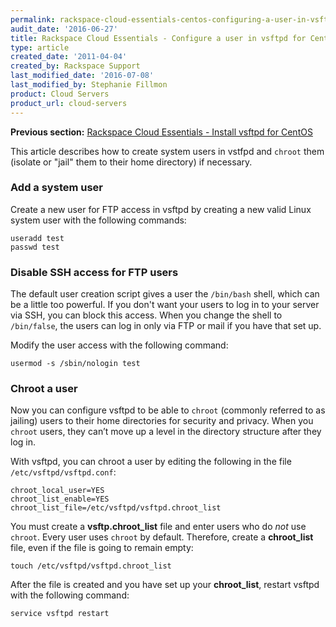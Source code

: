 ```yaml
---
permalink: rackspace-cloud-essentials-centos-configuring-a-user-in-vsftpd/
audit_date: '2016-06-27'
title: Rackspace Cloud Essentials - Configure a user in vsftpd for CentOS
type: article
created_date: '2011-04-04'
created_by: Rackspace Support
last_modified_date: '2016-07-08'
last_modified_by: Stephanie Fillmon
product: Cloud Servers
product_url: cloud-servers
---
```


**Previous section:** [Rackspace Cloud Essentials - Install vsftpd for CentOS](/how-to/rackspace-cloud-essentials-centos-configuring-a-user-in-vsftpd)

This article describes how to create system users in vstfpd and
`chroot` them (isolate or "jail" them to their home directory) if necessary.

### Add a system user

Create a new user for FTP access in vsftpd by creating a new valid Linux system
user with the following commands:

    useradd test
    passwd test

### Disable SSH access for FTP users

The default user creation script gives a user the `/bin/bash` shell,
which can be a little too powerful. If you don't want your users
to log in to your server via SSH, you can block this access. When you
change the shell to `/bin/false`, the users can log in only
via FTP or mail if you have that set up.

Modify the user access with the following command:

    usermod -s /sbin/nologin test

### Chroot a user

Now you can configure vsftpd to be able to `chroot` (commonly referred to as
jailing) users to their home directories for security and privacy. When you
`chroot` users, they can’t move up a level in the directory structure after they
log in.

With vsftpd, you can chroot a user by editing the following in the
file `/etc/vsftpd/vsftpd.conf`:  

    chroot_local_user=YES
    chroot_list_enable=YES
    chroot_list_file=/etc/vsftpd/vsftpd.chroot_list

You must create a **vsftp.chroot_list** file and enter users who do *not*
use `chroot`. Every user uses `chroot` by default. Therefore, create a **chroot_list** file,
even if the file is going to remain empty:

    touch /etc/vsftpd/vsftpd.chroot_list

After the file is created and you have set up your **chroot_list**, restart vsftpd with the following command:

    service vsftpd restart


